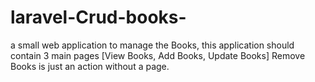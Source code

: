 # laravel-Crud-books-
a small web application to manage the Books, this application should contain 3 main pages [View Books, Add Books, Update Books] Remove Books is just an action without a page.
